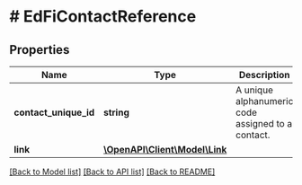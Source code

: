 # # EdFiContactReference

## Properties

Name | Type | Description | Notes
------------ | ------------- | ------------- | -------------
**contact_unique_id** | **string** | A unique alphanumeric code assigned to a contact. |
**link** | [**\OpenAPI\Client\Model\Link**](Link.md) |  | [optional]

[[Back to Model list]](../../README.md#models) [[Back to API list]](../../README.md#endpoints) [[Back to README]](../../README.md)
